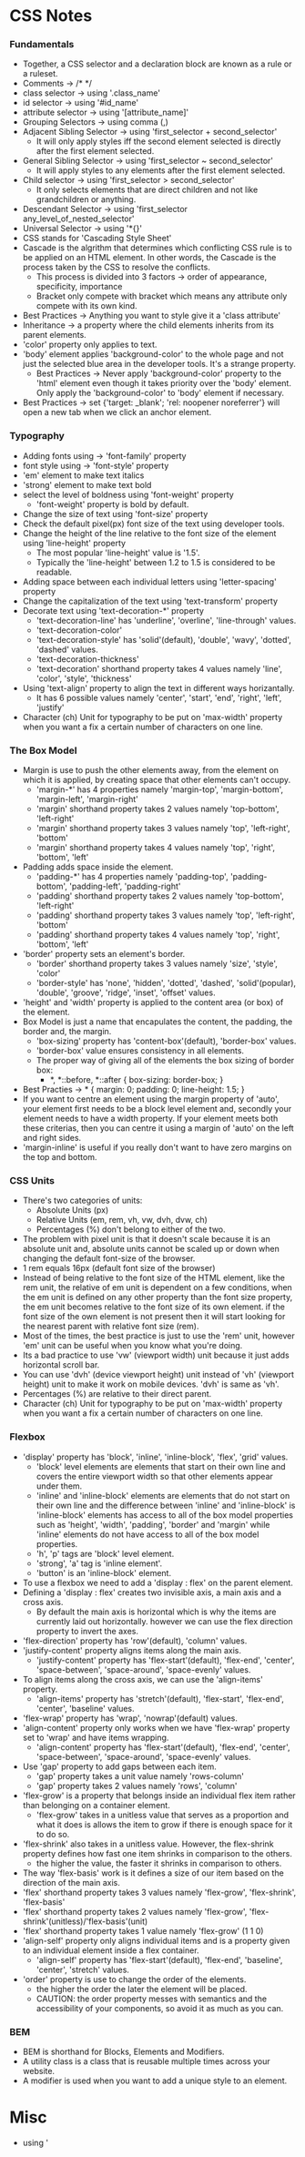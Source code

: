 # CSS Notes

### Fundamentals

- Together, a CSS selector and a declaration block are known as a rule or a ruleset.
- Comments -> /\* \*/
- class selector -> using '.class_name'
- id selector -> using '#id_name'
- attribute selector -> using '[attribute_name]'
- Grouping Selectors -> using comma (,)
- Adjacent Sibling Selector -> using 'first_selector + second_selector'
  - It will only apply styles iff the second element selected is directly after the first element selected.
- General Sibling Selector -> using 'first_selector ~ second_selector'
  - It will apply styles to any elements after the first element selected.
- Child selector -> using 'first_selector > second_selector'
  - It only selects elements that are direct children and not like grandchildren or anything.
- Descendant Selector -> using 'first_selector any_level_of_nested_selector'
- Universal Selector -> using '\*{}'
- CSS stands for 'Cascading Style Sheet'
- Cascade is the algrithm that determines which conflicting CSS rule is to be applied on an HTML element. In other words, the Cascade is the process taken by the CSS to resolve the conflicts.
  - This process is divided into 3 factors -> order of appearance, specificity, importance
  - Bracket only compete with bracket which means any attribute only compete with its own kind.
- Best Practices -> Anything you want to style give it a 'class attribute'
- Inheritance -> a property where the child elements inherits from its parent elements.
- 'color' property only applies to text.
- 'body' element applies 'background-color' to the whole page and not just the selected blue area in the developer tools. It's a strange property.
  - Best Practices -> Never apply 'background-color' property to the 'html' element even though it takes priority over the 'body' element. Only apply the 'background-color' to 'body' element if necessary.
- Best Practices -> set {'target: \_blank'; 'rel: noopener noreferrer'} will open a new tab when we click an anchor element.

### Typography

- Adding fonts using -> 'font-family' property
- font style using -> 'font-style' property
- 'em' element to make text italics
- 'strong' element to make text bold
- select the level of boldness using 'font-weight' property
  - 'font-weight' property is bold by default.
- Change the size of text using 'font-size' property
- Check the default pixel(px) font size of the text using developer tools.
- Change the height of the line relative to the font size of the element using 'line-height' property
  - The most popular 'line-height' value is '1.5'.
  - Typically the 'line-height' between 1.2 to 1.5 is considered to be readable.
- Adding space between each individual letters using 'letter-spacing' property
- Change the capitalization of the text using 'text-transform' property
- Decorate text using 'text-decoration-\*' property
  - 'text-decoration-line' has 'underline', 'overline', 'line-through' values.
  - 'text-decoration-color'
  - 'text-decoration-style' has 'solid'(default), 'double', 'wavy', 'dotted', 'dashed' values.
  - 'text-decoration-thickness'
  - 'text-decoration' shorthand property takes 4 values namely 'line', 'color', 'style', 'thickness'
- Using 'text-align' property to align the text in different ways horizantally.
  - It has 6 possible values namely 'center', 'start', 'end', 'right', 'left', 'justify'
- Character (ch) Unit for typography to be put on 'max-width' property when you want a fix a certain number of characters on one line.

### The Box Model

- Margin is use to push the other elements away, from the element on which it is applied, by creating space that other elements can't occupy.
  - 'margin-\*' has 4 properties namely 'margin-top', 'margin-bottom', 'margin-left', 'margin-right'
  - 'margin' shorthand property takes 2 values namely 'top-bottom', 'left-right'
  - 'margin' shorthand property takes 3 values namely 'top', 'left-right', 'bottom'
  - 'margin' shorthand property takes 4 values namely 'top', 'right', 'bottom', 'left'
- Padding adds space inside the element.
  - 'padding-\*' has 4 properties namely 'padding-top', 'padding-bottom', 'padding-left', 'padding-right'
  - 'padding' shorthand property takes 2 values namely 'top-bottom', 'left-right'
  - 'padding' shorthand property takes 3 values namely 'top', 'left-right', 'bottom'
  - 'padding' shorthand property takes 4 values namely 'top', 'right', 'bottom', 'left'
- 'border' property sets an element's border.
  - 'border' shorthand property takes 3 values namely 'size', 'style', 'color'
  - 'border-style' has 'none', 'hidden', 'dotted', 'dashed', 'solid'(popular), 'double', 'groove', 'ridge', 'inset', 'offset' values.
- 'height' and 'width' property is applied to the content area (or box) of the element.
- Box Model is just a name that encapulates the content, the padding, the border and, the margin.
  - 'box-sizing' property has 'content-box'(default), 'border-box' values.
  - 'border-box' value ensures consistency in all elements.
  - The proper way of giving all of the elements
    the box sizing of border box:
    - \*, \*::before, \*::after { box-sizing: border-box; }
- Best Practies -> \* { margin: 0; padding: 0; line-height: 1.5; }
- If you want to centre an element using the margin property of 'auto', your element first needs to be a block level element and, secondly your element needs to have a width property. If your element meets both these criterias, then you can centre it using a margin of 'auto' on the left and right sides.
- 'margin-inline' is useful if you really don't want to have zero margins on the top and bottom.

### CSS Units

- There's two categories of units:
  - Absolute Units (px)
  - Relative Units (em, rem, vh, vw, dvh, dvw, ch)
  - Percentages (%) don't belong to either of the two.
- The problem with pixel unit is that it doesn't scale because it is an absolute unit and, absolute units cannot be scaled up or down when changing the default font-size of the browser.
- 1 rem equals 16px (default font size of the browser)
- Instead of being relative to the font size of the HTML element, like the rem unit, the relative of em unit is dependent on a few conditions, when the em unit is defined on any other property than the font size property, the em unit becomes relative to the font size of its own element. if the font size of the own element is not present then it will start looking for the nearest parent with relative font size (rem).
- Most of the times, the best practice is just to use the 'rem' unit, however 'em' unit can be useful when you know what you're doing.
- Its a bad practice to use 'vw' (viewport width) unit because it just adds horizontal scroll bar.
- You can use 'dvh' (device viewport height) unit instead of 'vh' (viewport height) unit to make it work on mobile devices. 'dvh' is same as 'vh'.
- Percentages (%) are relative to their direct parent.
- Character (ch) Unit for typography to be put on 'max-width' property when you want a fix a certain number of characters on one line.

### Flexbox

- 'display' property has 'block', 'inline', 'inline-block', 'flex', 'grid' values.
  - 'block' level elements are elements that start on their own line and covers the entire viewport width so that other elements appear under them.
  - 'inline' and 'inline-block' elements are elements that do not start on their own line and the difference between 'inline' and 'inline-block' is 'inline-block' elements has access to all of the box model properties such as 'height', 'width', 'padding', 'border' and 'margin' while 'inline' elements do not have access to all of the box model properties.
  - 'h', 'p' tags are 'block' level element.
  - 'strong', 'a' tag is 'inline element'.
  - 'button' is an 'inline-block' element.
- To use a flexbox we need to add a 'display : flex' on the parent element.
- Defining a 'display : flex' creates two invisible axis, a main axis and a cross axis.
  - By default the main axis is horizontal which is why the items are currently laid out horizontally. however we can use the flex direction property to invert the axes.
- 'flex-direction' property has 'row'(default), 'column' values.
- 'justify-content' property aligns items along the main axis.
  - 'justify-content' property has 'flex-start'(default), 'flex-end', 'center', 'space-between', 'space-around', 'space-evenly' values.
- To align items along the cross axis, we can use the 'align-items' property.
  - 'align-items' property has 'stretch'(default), 'flex-start', 'flex-end', 'center', 'baseline' values.
- 'flex-wrap' property has 'wrap', 'nowrap'(default) values.
- 'align-content' property only works when we have 'flex-wrap' property set to 'wrap' and have items wrapping.
  - 'align-content' property has 'flex-start'(default), 'flex-end', 'center', 'space-between', 'space-around', 'space-evenly' values.
- Use 'gap' property to add gaps between each item.
  - 'gap' property takes a unit value namely 'rows-column'
  - 'gap' property takes 2 values namely 'rows', 'column'
- 'flex-grow' is a property that belongs inside an individual flex item rather than belonging on a container element.
  - 'flex-grow' takes in a unitless value that serves as a proportion and what it does is allows the item to grow if there is enough space for it to do so.
- 'flex-shrink' also takes in a unitless value. However, the flex-shrink property defines how fast one item shrinks in comparison to the others.
  - the higher the value, the faster it shrinks in comparison to others.
- The way 'flex-basis' work is it defines a size of our item based on the direction of the main axis.
- 'flex' shorthand property takes 3 values namely 'flex-grow', 'flex-shrink', 'flex-basis'
- 'flex' shorthand property takes 2 values namely 'flex-grow', 'flex-shrink'(unitless)/'flex-basis'(unit)
- 'flex' shorthand property takes 1 value namely 'flex-grow' (1 1 0)
- 'align-self' property only aligns individual items and is a property given to an individual element inside a flex container.
  - 'align-self' property has 'flex-start'(default), 'flex-end', 'baseline', 'center', 'stretch' values.
- 'order' property is use to change the order of the elements.
  - the higher the order the later the element will be placed.
  - CAUTION: the order property messes with semantics and the accessibility of your components, so avoid it as much as you can.

### BEM

- BEM is shorthand for Blocks, Elements and Modifiers.
- A utility class is a class that is reusable multiple times across your website.
- A modifier is used when you want to add a unique style to an element.

# Misc

- using '<div style="height: 100vh"></div>' to fix the live server always scrolling up when you save the code.
